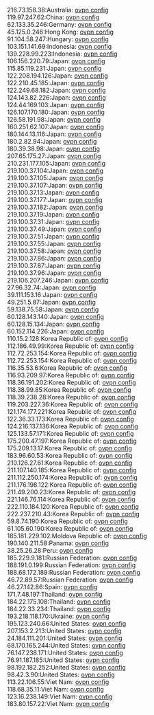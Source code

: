 216.73.158.38:Australia: [ovpn config](vpn/216_73_158_38.ovpn)  
119.97.247.62:China: [ovpn config](vpn/119_97_247_62.ovpn)  
62.133.35.246:Germany: [ovpn config](vpn/62_133_35_246.ovpn)  
45.125.0.246:Hong Kong: [ovpn config](vpn/45_125_0_246.ovpn)  
91.104.58.247:Hungary: [ovpn config](vpn/91_104_58_247.ovpn)  
103.151.141.69:Indonesia: [ovpn config](vpn/103_151_141_69.ovpn)  
139.228.99.223:Indonesia: [ovpn config](vpn/139_228_99_223.ovpn)  
106.156.220.79:Japan: [ovpn config](vpn/106_156_220_79.ovpn)  
115.85.119.231:Japan: [ovpn config](vpn/115_85_119_231.ovpn)  
122.208.194.126:Japan: [ovpn config](vpn/122_208_194_126.ovpn)  
122.210.45.185:Japan: [ovpn config](vpn/122_210_45_185.ovpn)  
122.249.68.182:Japan: [ovpn config](vpn/122_249_68_182.ovpn)  
124.143.82.226:Japan: [ovpn config](vpn/124_143_82_226.ovpn)  
124.44.169.103:Japan: [ovpn config](vpn/124_44_169_103.ovpn)  
126.107.170.180:Japan: [ovpn config](vpn/126_107_170_180.ovpn)  
126.58.191.98:Japan: [ovpn config](vpn/126_58_191_98.ovpn)  
160.251.62.107:Japan: [ovpn config](vpn/160_251_62_107.ovpn)  
180.144.13.116:Japan: [ovpn config](vpn/180_144_13_116.ovpn)  
180.2.82.94:Japan: [ovpn config](vpn/180_2_82_94.ovpn)  
180.39.38.98:Japan: [ovpn config](vpn/180_39_38_98.ovpn)  
207.65.175.27:Japan: [ovpn config](vpn/207_65_175_27.ovpn)  
210.231.177.105:Japan: [ovpn config](vpn/210_231_177_105.ovpn)  
219.100.37.104:Japan: [ovpn config](vpn/219_100_37_104.ovpn)  
219.100.37.105:Japan: [ovpn config](vpn/219_100_37_105.ovpn)  
219.100.37.107:Japan: [ovpn config](vpn/219_100_37_107.ovpn)  
219.100.37.13:Japan: [ovpn config](vpn/219_100_37_13.ovpn)  
219.100.37.177:Japan: [ovpn config](vpn/219_100_37_177.ovpn)  
219.100.37.182:Japan: [ovpn config](vpn/219_100_37_182.ovpn)  
219.100.37.19:Japan: [ovpn config](vpn/219_100_37_19.ovpn)  
219.100.37.31:Japan: [ovpn config](vpn/219_100_37_31.ovpn)  
219.100.37.49:Japan: [ovpn config](vpn/219_100_37_49.ovpn)  
219.100.37.51:Japan: [ovpn config](vpn/219_100_37_51.ovpn)  
219.100.37.55:Japan: [ovpn config](vpn/219_100_37_55.ovpn)  
219.100.37.58:Japan: [ovpn config](vpn/219_100_37_58.ovpn)  
219.100.37.86:Japan: [ovpn config](vpn/219_100_37_86.ovpn)  
219.100.37.87:Japan: [ovpn config](vpn/219_100_37_87.ovpn)  
219.100.37.96:Japan: [ovpn config](vpn/219_100_37_96.ovpn)  
219.106.207.246:Japan: [ovpn config](vpn/219_106_207_246.ovpn)  
27.96.32.74:Japan: [ovpn config](vpn/27_96_32_74.ovpn)  
39.111.153.16:Japan: [ovpn config](vpn/39_111_153_16.ovpn)  
49.251.5.87:Japan: [ovpn config](vpn/49_251_5_87.ovpn)  
59.138.75.58:Japan: [ovpn config](vpn/59_138_75_58.ovpn)  
60.128.143.140:Japan: [ovpn config](vpn/60_128_143_140.ovpn)  
60.128.15.134:Japan: [ovpn config](vpn/60_128_15_134.ovpn)  
60.152.114.226:Japan: [ovpn config](vpn/60_152_114_226.ovpn)  
110.15.2.128:Korea Republic of: [ovpn config](vpn/110_15_2_128.ovpn)  
112.186.49.99:Korea Republic of: [ovpn config](vpn/112_186_49_99.ovpn)  
112.72.253.154:Korea Republic of: [ovpn config](vpn/112_72_253_154.ovpn)  
112.72.253.154:Korea Republic of: [ovpn config](vpn/112_72_253_154.ovpn)  
116.35.53.6:Korea Republic of: [ovpn config](vpn/116_35_53_6.ovpn)  
116.93.209.97:Korea Republic of: [ovpn config](vpn/116_93_209_97.ovpn)  
118.36.191.202:Korea Republic of: [ovpn config](vpn/118_36_191_202.ovpn)  
118.38.99.85:Korea Republic of: [ovpn config](vpn/118_38_99_85.ovpn)  
118.39.238.28:Korea Republic of: [ovpn config](vpn/118_39_238_28.ovpn)  
119.203.227.36:Korea Republic of: [ovpn config](vpn/119_203_227_36.ovpn)  
121.174.177.221:Korea Republic of: [ovpn config](vpn/121_174_177_221.ovpn)  
122.36.33.173:Korea Republic of: [ovpn config](vpn/122_36_33_173.ovpn)  
124.216.137.136:Korea Republic of: [ovpn config](vpn/124_216_137_136.ovpn)  
125.133.57.171:Korea Republic of: [ovpn config](vpn/125_133_57_171.ovpn)  
175.200.47.197:Korea Republic of: [ovpn config](vpn/175_200_47_197.ovpn)  
175.209.13.17:Korea Republic of: [ovpn config](vpn/175_209_13_17.ovpn)  
183.96.60.53:Korea Republic of: [ovpn config](vpn/183_96_60_53.ovpn)  
210.126.27.61:Korea Republic of: [ovpn config](vpn/210_126_27_61.ovpn)  
211.107.140.185:Korea Republic of: [ovpn config](vpn/211_107_140_185.ovpn)  
211.112.250.174:Korea Republic of: [ovpn config](vpn/211_112_250_174.ovpn)  
211.176.198.122:Korea Republic of: [ovpn config](vpn/211_176_198_122.ovpn)  
211.49.200.23:Korea Republic of: [ovpn config](vpn/211_49_200_23.ovpn)  
221.146.76.114:Korea Republic of: [ovpn config](vpn/221_146_76_114.ovpn)  
222.110.184.120:Korea Republic of: [ovpn config](vpn/222_110_184_120.ovpn)  
222.237.210.43:Korea Republic of: [ovpn config](vpn/222_237_210_43.ovpn)  
59.8.74.190:Korea Republic of: [ovpn config](vpn/59_8_74_190.ovpn)  
61.105.60.190:Korea Republic of: [ovpn config](vpn/61_105_60_190.ovpn)  
185.181.229.102:Moldova Republic of: [ovpn config](vpn/185_181_229_102.ovpn)  
190.140.211.58:Panama: [ovpn config](vpn/190_140_211_58.ovpn)  
38.25.26.28:Peru: [ovpn config](vpn/38_25_26_28.ovpn)  
185.229.9.181:Russian Federation: [ovpn config](vpn/185_229_9_181.ovpn)  
188.191.0.199:Russian Federation: [ovpn config](vpn/188_191_0_199.ovpn)  
188.68.172.189:Russian Federation: [ovpn config](vpn/188_68_172_189.ovpn)  
46.72.89.57:Russian Federation: [ovpn config](vpn/46_72_89_57.ovpn)  
46.27.142.86:Spain: [ovpn config](vpn/46_27_142_86.ovpn)  
171.7.48.197:Thailand: [ovpn config](vpn/171_7_48_197.ovpn)  
184.22.175.108:Thailand: [ovpn config](vpn/184_22_175_108.ovpn)  
184.22.33.234:Thailand: [ovpn config](vpn/184_22_33_234.ovpn)  
193.218.118.170:Ukraine: [ovpn config](vpn/193_218_118_170.ovpn)  
195.123.240.66:United States: [ovpn config](vpn/195_123_240_66.ovpn)  
207.153.2.213:United States: [ovpn config](vpn/207_153_2_213.ovpn)  
24.184.111.201:United States: [ovpn config](vpn/24_184_111_201.ovpn)  
68.170.165.244:United States: [ovpn config](vpn/68_170_165_244.ovpn)  
76.147.238.171:United States: [ovpn config](vpn/76_147_238_171.ovpn)  
76.91.187.185:United States: [ovpn config](vpn/76_91_187_185.ovpn)  
98.192.182.252:United States: [ovpn config](vpn/98_192_182_252.ovpn)  
98.42.3.90:United States: [ovpn config](vpn/98_42_3_90.ovpn)  
113.22.106.55:Viet Nam: [ovpn config](vpn/113_22_106_55.ovpn)  
118.68.35.11:Viet Nam: [ovpn config](vpn/118_68_35_11.ovpn)  
123.16.238.149:Viet Nam: [ovpn config](vpn/123_16_238_149.ovpn)  
183.80.157.22:Viet Nam: [ovpn config](vpn/183_80_157_22.ovpn)  
